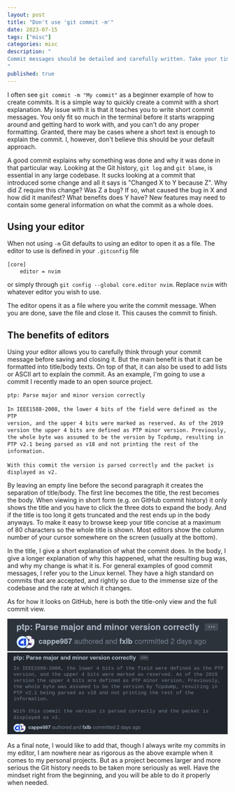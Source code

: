 ```yaml
---
layout: post
title: "Don't use 'git commit -m'"
date: 2023-07-15
tags: ["misc"]
categories: misc
description: "
Commit messages should be detailed and carefully written. Take your time.
"
published: true
---
```


I often see `git commit -m "My commit"` as a beginner example of how to create
commits. It is a simple way to  quickly create a commit with a short
explanation. My issue with it is that it teaches you to write short commit
messages. You only fit so much in the terminal before it starts wrapping around
and getting hard to work with, and you can't do any proper formatting. Granted,
there may be cases where a short text is enough to explain the commit. I,
however, don't believe this should be your default approach.

A good commit explains why something was done and why it was done in that
particular way. Looking at the Git history, `git log` and `git blame`, is
essential in any large codebase. It sucks looking at a commit that introduced
some change and all it says is "Changed X to Y because Z". Why did Z require
this change? Was Z a bug? If so, what caused the bug in X and how did it
manifest? What benefits does Y have? New features may need to contain some
general information on what the commit as a whole does.

## Using your editor

When not using `-m` Git defaults to using an editor to open it as a file. The
editor to use is defined in your `.gitconfig` file
```
[core]
	editor = nvim
```
or simply through `git config --global core.editor nvim`. Replace `nvim` with
whatever editor you wish to use.

The editor opens it as a file where you write the commit message. When you are
done, save the file and close it. This causes the commit to finish.


## The benefits of editors

Using your editor allows you to carefully think through your commit message
before saving and closing it. But the main benefit is that it can be formatted
into title/body texts. On top of that, it can also be used to add lists or
ASCII art to explain the commit. As an example, I'm going to use a commit I
recently made to an open source project.

```
ptp: Parse major and minor version correctly

In IEEE1588-2008, the lower 4 bits of the field were defined as the PTP
version, and the upper 4 bits were marked as reserved. As of the 2019
version the upper 4 bits are defined as PTP minor version. Previously,
the whole byte was assumed to be the version by Tcpdump, resulting in
PTP v2.1 being parsed as v18 and not printing the rest of the
information.

With this commit the version is parsed correctly and the packet is
displayed as v2.
```

By leaving an empty line before the second paragraph it creates the separation
of title/body. The first line becomes the title, the rest becomes the body. When
viewing in short form (e.g. on GitHub commit history) it only shows the title
and you have to click the three dots to expand the body. And if the title is too
long it gets truncated and the rest ends up in the body anyways. To make it easy
to browse keep your title concise at a maximum of 80 characters so the whole
title is shown. Most editors show the column number of your cursor somewhere on
the screen (usually at the bottom).

In the title, I give a short explanation of what the commit does. In the body, I
give a longer explanation of why this happened, what the resulting bug was, and
why my change is what it is. For general examples of good commit messages, I
refer you to the Linux kernel. They have a high standard on commits that are
accepted, and rightly so due to the immense size of the codebase and the rate
at which it changes.

As for how it looks on GitHub, here is both the title-only view and the full
commit view.

![GitHub title only](img/commit_title.png)
![GitHub full commit](img/commit_body.png)

As a final note, I would like to add that, though I always write my commits in
my editor, I am nowhere near as rigorous as the above example when it comes to
my personal projects. But as a project becomes larger and more serious the Git
history needs to be taken more seriously as well. Have the mindset right from
the beginning, and you will be able to do it properly when needed.
